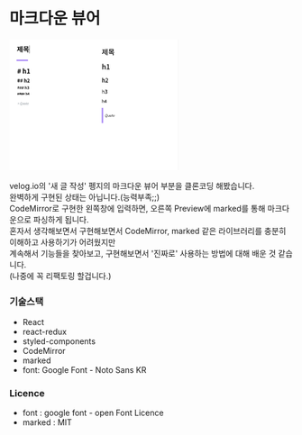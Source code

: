 # 마크다운 뷰어

<img src='./public/capture.png' width='300'/>

velog.io의 '새 글 작성' 펭지의 마크다운 뷰어 부분을 클론코딩 해봤습니다.  
완벽하게 구현된 상태는 아닙니다.(능력부족;;)  
CodeMirror로 구현한 왼쪽창에 입력하면, 오른쪽 Preview에 marked를 통해 마크다운으로 파싱하게 됩니다.  
혼자서 생각해보면서 구현해보면서 CodeMirror, marked 같은 라이브러리를 충분히 이해하고 사용하기가 어려웠지만  
계속해서 기능들을 찾아보고, 구현해보면서 '진짜로' 사용하는 방법에 대해 배운 것 같습니다.  
(나중에 꼭 리팩토링 할겁니다.)

### 기술스택

- React
- react-redux
- styled-components
- CodeMirror
- marked
- font: Google Font - Noto Sans KR

### Licence

- font : google font - open Font Licence
- marked : MIT
